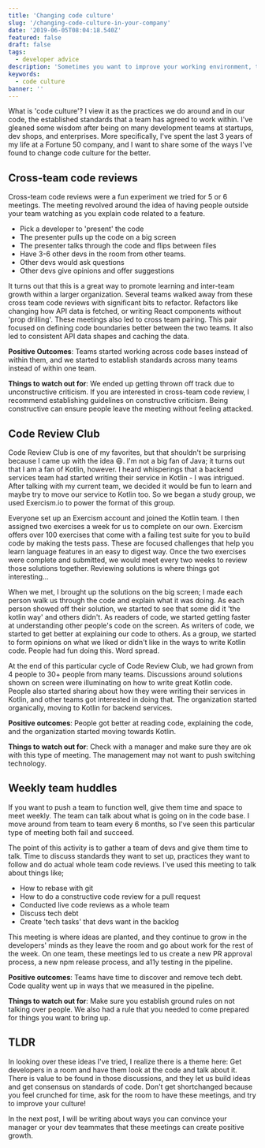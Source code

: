 ```yaml
---
title: 'Changing code culture'
slug: '/changing-code-culture-in-your-company'
date: '2019-06-05T08:04:18.540Z'
featured: false
draft: false
tags:
  - developer advice
description: 'Sometimes you want to improve your working environment, try these ideas to get started...'
keywords:
  - code culture
banner: ''
---
```


What is 'code culture'? I view it as the practices we do around and in our code, the established standards that a team has agreed to work within. I've gleaned some wisdom after being on many development teams at startups, dev shops, and enterprises. More specifically, I've spent the last 3 years of my life at a Fortune 50 company, and I want to share some of the ways I've found to change code culture for the better.

## Cross-team code reviews

Cross-team code reviews were a fun experiment we tried for 5 or 6 meetings. The meeting revolved around the idea of having people outside your team watching as you explain code related to a feature.

- Pick a developer to 'present' the code
- The presenter pulls up the code on a big screen
- The presenter talks through the code and flips between files
- Have 3-6 other devs in the room from other teams.
- Other devs would ask questions
- Other devs give opinions and offer suggestions

It turns out that this is a great way to promote learning and inter-team growth within a larger organization. Several teams walked away from these cross team code reviews with significant bits to refactor. Refactors like changing how API data is fetched, or writing React components without 'prop drilling'. These meetings also led to cross team pairing. This pair focused on defining code boundaries better between the two teams. It also led to consistent API data shapes and caching the data.

**Positive Outcomes**: Teams started working across code bases instead of within them, and we started to establish standards across many teams instead of within one team.

**Things to watch out for**: We ended up getting thrown off track due to unconstructive criticism. If you are interested in cross-team code review, I recommend establishing guidelines on constructive criticism. Being constructive can ensure people leave the meeting without feeling attacked.

## Code Review Club

Code Review Club is one of my favorites, but that shouldn't be surprising because I came up with the idea 😆. I'm not a big fan of Java; it turns out that I am a fan of Kotlin, however. I heard whisperings that a backend services team had started writing their service in Kotlin - I was intrigued. After talking with my current team, we decided it would be fun to learn and maybe try to move our service to Kotlin too. So we began a study group, we used Exercism.io to power the format of this group.

Everyone set up an Exercism account and joined the Kotlin team. I then assigned two exercises a week for us to complete on our own. Exercism offers over 100 exercises that come with a failing test suite for you to build code by making the tests pass. These are focused challenges that help you learn language features in an easy to digest way. Once the two exercises were complete and submitted, we would meet every two weeks to review those solutions together. Reviewing solutions is where things got interesting...

When we met, I brought up the solutions on the big screen; I made each person walk us through the code and explain what it was doing. As each person showed off their solution, we started to see that some did it 'the kotlin way' and others didn't. As readers of code, we started getting faster at understanding other people's code on the screen. As writers of code, we started to get better at explaining our code to others. As a group, we started to form opinions on what we liked or didn't like in the ways to write Kotlin code. People had fun doing this. Word spread.

At the end of this particular cycle of Code Review Club, we had grown from 4 people to 30+ people from many teams. Discussions around solutions shown on screen were illuminating on how to write great Kotlin code. People also started sharing about how they were writing their services in Kotlin, and other teams got interested in doing that. The organization started organically, moving to Kotlin for backend services.

**Positive outcomes**: People got better at reading code, explaining the code, and the organization started moving towards Kotlin.

**Things to watch out for**: Check with a manager and make sure they are ok with this type of meeting. The management may not want to push switching technology.

## Weekly team huddles

If you want to push a team to function well, give them time and space to meet weekly. The team can talk about what is going on in the code base. I move around from team to team every 6 months, so I've seen this particular type of meeting both fail and succeed.

The point of this activity is to gather a team of devs and give them time to talk. Time to discuss standards they want to set up, practices they want to follow and do actual whole team code reviews. I've used this meeting to talk about things like;

- How to rebase with git
- How to do a constructive code review for a pull request
- Conducted live code reviews as a whole team
- Discuss tech debt
- Create 'tech tasks' that devs want in the backlog

This meeting is where ideas are planted, and they continue to grow in the developers' minds as they leave the room and go about work for the rest of the week. On one team, these meetings led to us create a new PR approval process, a new npm release process, and a11y testing in the pipeline.

**Positive outcomes**: Teams have time to discover and remove tech debt. Code quality went up in ways that we measured in the pipeline.

**Things to watch out for**: Make sure you establish ground rules on not talking over people. We also had a rule that you needed to come prepared for things you want to bring up.

## TLDR

In looking over these ideas I've tried, I realize there is a theme here: Get developers in a room and have them look at the code and talk about it. There is value to be found in those discussions, and they let us build ideas and get consensus on standards of code. Don't get shortchanged because you feel crunched for time, ask for the room to have these meetings, and try to improve your culture!

In the next post, I will be writing about ways you can convince your manager or your dev teammates that these meetings can create positive growth.
